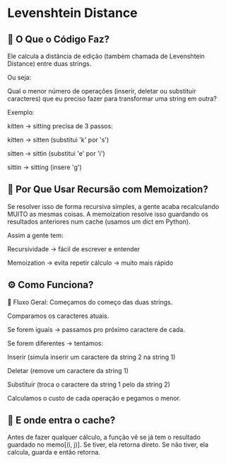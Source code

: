 # Levenshtein Distance

## 📌 O Que o Código Faz?
Ele calcula a distância de edição (também chamada de Levenshtein Distance) entre duas strings.

Ou seja:

Qual o menor número de operações (inserir, deletar ou substituir caracteres) que eu preciso fazer para transformar uma string em outra?

Exemplo:

kitten → sitting precisa de 3 passos:

kitten → sitten (substitui 'k' por 's')

sitten → sittin (substitui 'e' por 'i')

sittin → sitting (insere 'g')

## 🤔 Por Que Usar Recursão com Memoization?
Se resolver isso de forma recursiva simples, a gente acaba recalculando MUITO as mesmas coisas.
A memoization resolve isso guardando os resultados anteriores num cache (usamos um dict em Python).

Assim a gente tem:

Recursividade → fácil de escrever e entender

Memoization → evita repetir cálculo → muito mais rápido

## ⚙️ Como Funciona?
🔄 Fluxo Geral:
Começamos do começo das duas strings.

Comparamos os caracteres atuais.

Se forem iguais → passamos pro próximo caractere de cada.

Se forem diferentes → tentamos:

Inserir (simula inserir um caractere da string 2 na string 1)

Deletar (remove um caractere da string 1)

Substituir (troca o caractere da string 1 pelo da string 2)

Calculamos o custo de cada operação e pegamos o menor.

## 🧠 E onde entra o cache?
Antes de fazer qualquer cálculo, a função vê se já tem o resultado guardado no memo[(i, j)].
Se tiver, ela retorna direto.
Se não tiver, ela calcula, guarda e então retorna.

